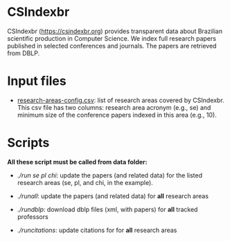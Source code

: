 # CSIndexbr

CSIndexbr (https://csindexbr.org) provides transparent data about Brazilian scientific production in Computer Science. We index full research papers published in selected conferences and journals. The papers are retrieved from DBLP.

# Input files

* [research-areas-config.csv](https://github.com/aserg-ufmg/CSIndex/blob/master/data/research-areas-config.csv): list of research areas covered by CSIndexbr. This csv file has two columns: research area acronym (e.g., se) and minimum size of the conference papers indexed in this area (e.g., 10).

# Scripts 

**All these script must be called from data folder:**

* *./run se pl chi*: update the papers (and related data) for the listed research areas (se, pl, and chi, in the example). 

* *./runall*: update the papers (and related data) for **all** research areas

* *./rundblp*: download dblp files (xml, with papers) for **all** tracked professors

* *./runcitations*: update citations for for **all** research areas
